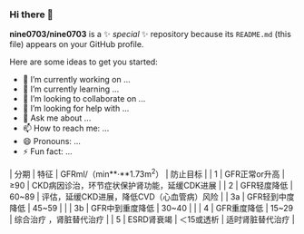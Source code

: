 ### Hi there 👋

**nine0703/nine0703** is a ✨ _special_ ✨ repository because its `README.md` (this file) appears on your GitHub profile.

Here are some ideas to get you started:

- 🔭 I’m currently working on ...
- 🌱 I’m currently learning ...
- 👯 I’m looking to collaborate on ...
- 🤔 I’m looking for help with ...
- 💬 Ask me about ...
- 📫 How to reach me: ...
- 😄 Pronouns: ...
- ⚡ Fun fact: ...

| 分期  | 特征  | GFRml/（min**·**1.73m<sup>2</sup>） | 防止目标 |
| 1   | GFR正常or升高 | ≥90 | CKD病因诊治，环节症状保护肾功能，延缓CDK进展 |
| 2   | GFR轻度降低 | 60~89 | 评估，延缓CKD进展，降低CVD（心血管病）风险 |
| 3a  | GFR轻到中度降低 | 45~59 |     |
| 3b  | GFR中到重度降低 | 30~40 |     |
| 4   | GFR重度降低 | 15~29 | 综合治疗 ，肾脏替代治疗 |
| 5   | ESRD肾衰竭 | ＜15或透析 | 适时肾脏替代治疗 |
